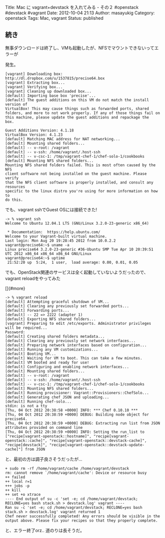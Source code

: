 Title: Mac に vagrant+devstack を入れてみる - その２ #openstack #devstack #vagrant
Date: 2012-10-04 21:13
Author: masayukig
Category: openstack
Tags: Mac, vagrant
Status: published

続き
----

<div>

無事ダウンロードは終了し、VMも起動したが、NFSでマウントできないってエラーが

</div>

<div>

発生。

</div>

<div>

</div>

    [vagrant] Downloading box: http://dl.dropbox.com/u/1537815/precise64.box
    [vagrant] Extracting box...
    [vagrant] Verifying box...
    [vagrant] Cleaning up downloaded box...
    [default] Importing base box 'precise'...
    [default] The guest additions on this VM do not match the install version of
    VirtualBox! This may cause things such as forwarded ports, shared
    folders, and more to not work properly. If any of those things fail on
    this machine, please update the guest additions and repackage the
    box.

    Guest Additions Version: 4.1.18
    VirtualBox Version: 4.1.23
    [default] Matching MAC address for NAT networking...
    [default] Mounting shared folders...
    [default] -- v-root: /vagrant
    [default] -- v-ssh: /home/vagrant/.host-ssh
    [default] -- v-csc-1: /tmp/vagrant-chef-1/chef-solo-1/cookbooks
    [default] Mounting NFS shared folders...
    Mounting NFS shared folders failed. This is most often caused by the NFS
    client software not being installed on the guest machine. Please verify
    that the NFS client software is properly installed, and consult any resources
    specific to the linux distro you're using for more information on how to
    do this.

でも、vagrant sshでGuest OSには接続できた!

    -> % vagrant ssh
    Welcome to Ubuntu 12.04.1 LTS (GNU/Linux 3.2.0-23-generic x86_64)

     * Documentation:  https://help.ubuntu.com/
    Welcome to your Vagrant-built virtual machine.
    Last login: Mon Aug 20 19:28:45 2012 from 10.0.2.2
    vagrant@precise64:~$ uname -a
    Linux precise64 3.2.0-23-generic #36-Ubuntu SMP Tue Apr 10 20:39:51 UTC 2012 x86_64 x86_64 x86_64 GNU/Linux
    vagrant@precise64:~$ uptime
     21:52:20 up  5:24,  1 user,  load average: 0.00, 0.01, 0.05

でも、OpenStack関連のサービスは全く起動していないようだったので、
vagrant reloadをやってみた

[]{#more}

    -> % vagrant reload       
    [default] Attempting graceful shutdown of VM...
    [default] Clearing any previously set forwarded ports...
    [default] Forwarding ports...
    [default] -- 22 => 2222 (adapter 1)
    [default] Exporting NFS shared folders...
    [vagrant] Preparing to edit /etc/exports. Administrator privileges will be required...
    Password:
    [default] Creating shared folders metadata...
    [default] Clearing any previously set network interfaces...
    [default] Preparing network interfaces based on configuration...
    [default] Running any VM customizations...
    [default] Booting VM...
    [default] Waiting for VM to boot. This can take a few minutes.
    [default] VM booted and ready for use!
    [default] Configuring and enabling network interfaces...
    [default] Mounting shared folders...
    [default] -- v-root: /vagrant
    [default] -- v-ssh: /home/vagrant/.host-ssh
    [default] -- v-csc-1: /tmp/vagrant-chef-1/chef-solo-1/cookbooks
    [default] Mounting NFS shared folders...
    [default] Running provisioner: Vagrant::Provisioners::ChefSolo...
    [default] Generating chef JSON and uploading...
    [default] Running chef-solo...
    stdin: is not a tty
    [Thu, 04 Oct 2012 20:38:58 +0000] INFO: *** Chef 0.10.10 ***
    [Thu, 04 Oct 2012 20:38:59 +0000] DEBUG: Building node object for precise64.
    [Thu, 04 Oct 2012 20:38:59 +0000] DEBUG: Extracting run list from JSON attributes provided on command line
    [Thu, 04 Oct 2012 20:38:59 +0000] INFO: Setting the run_list to ["recipe[vagrant-openstack::hostname]", "recipe[vagrant-openstack::cache]", "recipe[vagrant-openstack::devstack-cache]", "recipe[devstack]", "recipe[vagrant-openstack::devstack-update-cache]"] from JSON

と、最初の方は調子良さそうだったが...

    + sudo rm -rf /home/vagrant/cache /home/vagrant/devstack
    rm: cannot remove `/home/vagrant/cache': Device or resource busy
    ++ failed
    ++ local r=1
    +++ jobs -p
    ++ kill
    ++ set +o xtrace
    ---- End output of su -c 'set -e; cd /home/vagrant/devstack; RECLONE=yes bash stack.sh > devstack.log' vagrant ----
    Ran su -c 'set -e; cd /home/vagrant/devstack; RECLONE=yes bash stack.sh > devstack.log' vagrant returned 1
    Chef never successfully completed! Any errors should be visible in the
    output above. Please fix your recipes so that they properly complete.

と、エラー終了orz.. 道のりは長そうだ。
